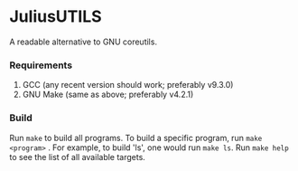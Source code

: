 # JuliusUTILS

A readable alternative to GNU coreutils.

### Requirements

1. GCC (any recent version should work; preferably v9.3.0)
2. GNU Make (same as above; preferably v4.2.1)

### Build

Run `make` to build all programs. To build a specific program,
run `make <program>` . For example, to build 'ls', one would run `make ls`.
Run `make help` to see the list of all available targets.
